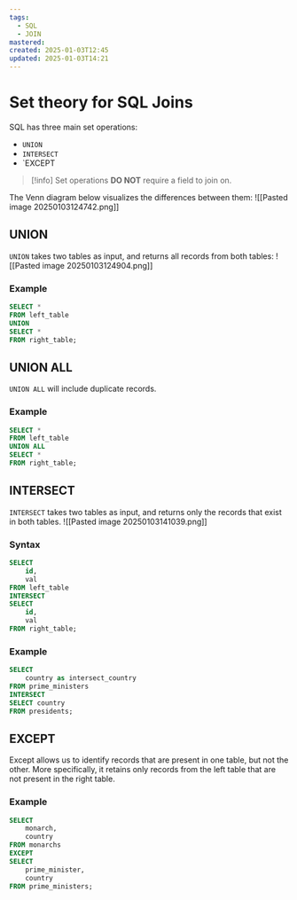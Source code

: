 ```yaml
---
tags:
  - SQL
  - JOIN
mastered: 
created: 2025-01-03T12:45
updated: 2025-01-03T14:21
---
```

# Set theory for SQL Joins
SQL has three main set operations:
- `UNION`
- `INTERSECT`
- `EXCEPT

>[!info]
>Set operations **DO NOT** require a field to join on.


The Venn diagram below visualizes the differences between them:
![[Pasted image 20250103124742.png]]
## UNION
`UNION` takes two tables as input, and returns all records from both tables:
![[Pasted image 20250103124904.png]]
### Example
```sql
SELECT *
FROM left_table
UNION 
SELECT *
FROM right_table;
```
## UNION ALL
`UNION ALL` will include duplicate records.
### Example
```sql
SELECT *
FROM left_table
UNION ALL
SELECT *
FROM right_table;
```

## INTERSECT
`INTERSECT` takes two tables as input, and returns only the records that exist in both tables.
![[Pasted image 20250103141039.png]]
### Syntax
```sql
SELECT
	id,
	val
FROM left_table
INTERSECT
SELECT
	id,
	val
FROM right_table;
```

### Example
```sql
SELECT
	country as intersect_country
FROM prime_ministers
INTERSECT
SELECT country
FROM presidents;
```

## EXCEPT
Except allows us to identify records that are present in one table, but not the other. More specifically, it retains only records from the left table that are not present in the right table.
### Example
```sql
SELECT
	monarch,
	country
FROM monarchs
EXCEPT
SELECT 
	prime_minister, 
	country
FROM prime_ministers;
```

